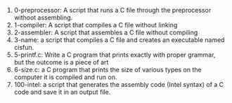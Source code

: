 1. 0-preprocessor: A script that runs a C file through the preprocessor withoot assembling.
2. 1-compiler: A script that compiles a C file without linking 
3. 2-assembler: A script that assembles a C file without compiling 
4. 3-name: a script that compiles a C file and creates an executable named cisfun.
6. 5-printf.c: Write a C program that prints exactly with proper grammar, but the outcome is a piece of art
7. 6-size.c: a C program that prints the size of various types on the computer it is compiled and run on.
8. 100-intel: a script that generates the assembly code (Intel syntax) of a C code and save it in an output file.
